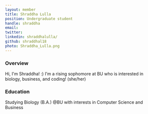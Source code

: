 ```yaml
---
layout: member
title: Shraddha Lulla
position: Undergraduate student
handle: shraddha
email: 
twitter:
linkedin: shraddhalulla/
github: shraddhal18
photo: Shraddha_Lulla.png
---
```


### Overview
Hi, I'm Shraddha! :)
I'm a rising sophomore at BU who is interested in biology, business, and coding! (she/her) 

### Education
Studying Biology (B.A.) @BU with interests in Computer Science and Business